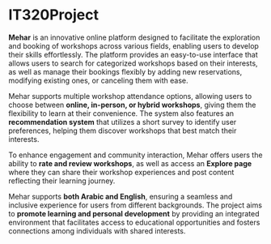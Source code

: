 # IT320Project

**Mehar** is an innovative online platform designed to facilitate the exploration and booking of workshops across various fields, enabling users to develop their skills effortlessly. The platform provides an easy-to-use interface that allows users to search for categorized workshops based on their interests, as well as manage their bookings flexibly by adding new reservations, modifying existing ones, or canceling them with ease.  

Mehar supports multiple workshop attendance options, allowing users to choose between **online, in-person, or hybrid workshops**, giving them the flexibility to learn at their convenience. The system also features an **recommendation system** that utilizes a short survey to identify user preferences, helping them discover workshops that best match their interests.  

To enhance engagement and community interaction, Mehar offers users the ability to **rate and review workshops**, as well as access an **Explore page** where they can share their workshop experiences and post content reflecting their learning journey.  

Mehar supports **both Arabic and English**, ensuring a seamless and inclusive experience for users from different backgrounds. The project aims to **promote learning and personal development** by providing an integrated environment that facilitates access to educational opportunities and fosters connections among individuals with shared interests.
